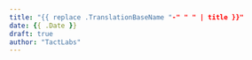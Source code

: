 ```yaml
---
title: "{{ replace .TranslationBaseName "-" " " | title }}"
date: {{ .Date }}
draft: true
author: "TactLabs"
---
```


